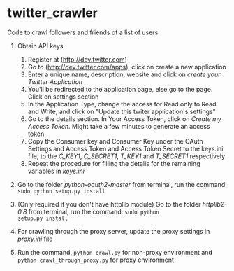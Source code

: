 twitter_crawler
===============

Code to crawl followers and friends of a list of users

1. Obtain API keys
	1. Register at (http://dev.twitter.com)
	2. Go to (http://dev.twitter.com/apps), click on create a new application
	3. Enter a unique name, description, website and click on _create your Twitter Application_
	4. You'll be redirected to the application page, else go to the page. Click on settings section
	5. In the Application Type, change the access for Read only to Read and Write, and click on "Update this twiter application's settings"
	6. Go to the details section. In Your Access Token, click on _Create my Access Token_. Might take a few minutes to generate an access token
	7. Copy the Consumer key and Consumer Key under the OAuth Settings and Access Token and Access Token Secret to the keys.ini file, to the *C_KEY1*, *C_SECRET1*, *T_KEY1* and *T_SECRET1* respectively
	8. Repeat the procedure for filling the details for the remaining variables in _keys.ini_

2. Go to the folder _python-oauth2-master_ from terminal, run the command: <code>sudo python setup.py install</code>

3. (Only required if you don't have httplib module) Go to the folder _httplib2-0.8_ from terminal, run the command: <code>sudo python setup.py install</code>

4. For crawling through the proxy server, update the proxy settings in _proxy.ini_ file

5. Run the command, <code>python crawl.py</code> for non-proxy environment and <code>python crawl_through_proxy.py</code> for proxy environment
